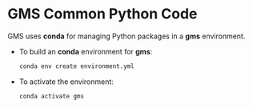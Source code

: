 # GMS Common Python Code

GMS uses **conda** for managing Python packages in a **gms**
environment.

* To build an **conda** environment for **gms**:
  ```bash
  conda env create environment.yml
  ```

* To activate the environment:
  ```bash
  conda activate gms
  ```
